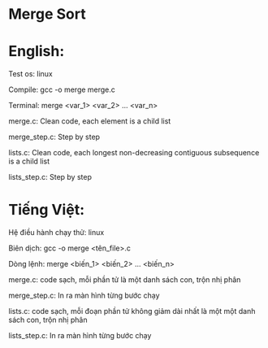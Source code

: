 # Merge Sort

# English:

Test os: linux

Compile: gcc -o merge merge.c

Terminal: merge <var_1> <var_2> ... <var_n>

merge.c: Clean code, each element is a child list

merge_step.c: Step by step

lists.c: Clean code, each longest non-decreasing contiguous subsequence is a child list

lists_step.c: Step by step

# Tiếng Việt:
Hệ điều hành chạy thử: linux

Biên dịch: gcc -o merge <tên_file>.c

Dòng lệnh: merge <biến_1> <biến_2> ... <biến_n>

merge.c: code sạch, mỗi phần tử là một danh sách con, trộn nhị phân

merge_step.c: In ra màn hình từng bước chạy

lists.c: code sạch, mỗi đoạn phần tử không giảm dài nhất là một một danh sách con, trộn nhị phân

lists_step.c: In ra màn hình từng bước chạy
